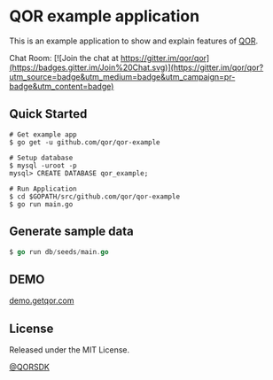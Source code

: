 # QOR example application

This is an example application to show and explain features of [QOR](http://github.com/qor/qor).

Chat Room: [![Join the chat at https://gitter.im/qor/qor](https://badges.gitter.im/Join%20Chat.svg)](https://gitter.im/qor/qor?utm_source=badge&utm_medium=badge&utm_campaign=pr-badge&utm_content=badge)

## Quick Started

```shell
# Get example app
$ go get -u github.com/qor/qor-example

# Setup database
$ mysql -uroot -p
mysql> CREATE DATABASE qor_example;

# Run Application
$ cd $GOPATH/src/github.com/qor/qor-example
$ go run main.go
```

## Generate sample data

```go
$ go run db/seeds/main.go
```

## DEMO

[demo.getqor.com](http://demo.getqor.com/admin)

## License

Released under the MIT License.

[@QORSDK](https://twitter.com/qorsdk)
